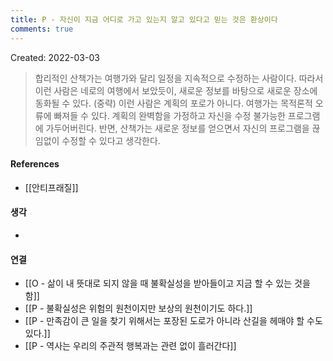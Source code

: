 ```yaml
---
title: P - 자신이 지금 어디로 가고 있는지 알고 있다고 믿는 것은 환상이다
comments: true
---
```


Created: 2022-03-03

>합리적인 산책가는 여행가와 달리 일정을 지속적으로 수정하는 사람이다. 따라서 이런 사람은 네로의 여행에서 보았듯이, 새로운 정보를 바탕으로 새로운 장소에 동화될 수 있다. (중략) 이런 사람은 계획의 포로가 아니다. 여행가는 목적론적 오류에 빠져들 수 있다. 계획의 완벽함을 가정하고 자신을 수정 불가능한 프로그램에 가두어버린다. 반면, 산책가는 새로운 정보를 얻으면서 자신의 프로그램을 끊임없이 수정할 수 있다고 생각한다.

#### References
- [[안티프래질]]

#### 생각
- 

#### 연결
- [[O - 삶이 내 뜻대로 되지 않을 때 불확실성을 받아들이고 지금 할 수 있는 것을 함]]
- [[P - 불확실성은 위험의 원천이지만 보상의 원천이기도 하다.]]
- [[P -  만족감이 큰 일을 찾기 위해서는 포장된 도로가 아니라 산길을 헤매야 할 수도 있다.]]
- [[P - 역사는 우리의 주관적 행복과는 관련 없이 흘러간다]]